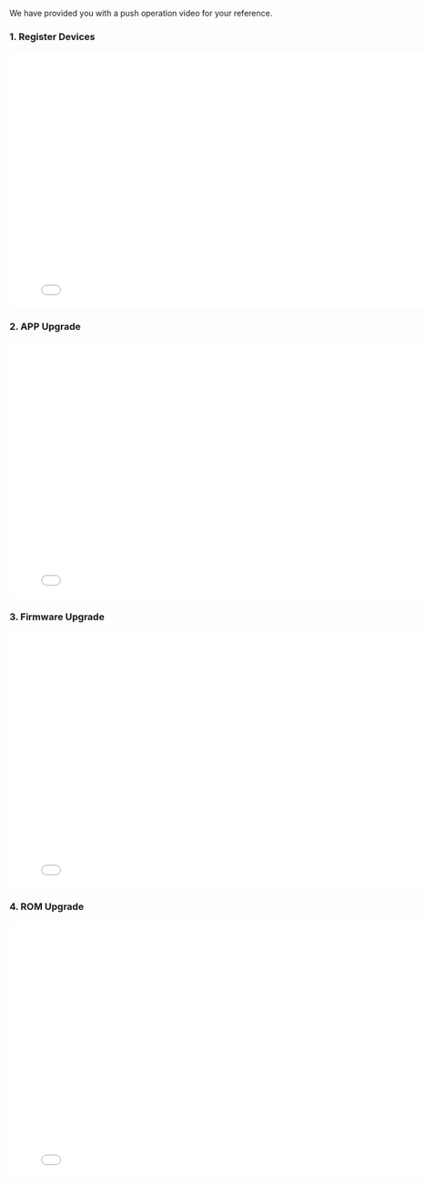 
We have provided you with a push operation video for your reference.
### 1. Register Devices
<iframe width="800" height="450" src="./_video/registerDeviceVideo.html" frameborder="0"  scrolling="no" allowfullscreen></iframe>

### 2. APP Upgrade
<iframe width="800" height="450" src="./_video/appUpdateVideo.html" frameborder="0"  scrolling="no" allowfullscreen></iframe>

### 3. Firmware Upgrade
<iframe width="800" height="450" src="./_video/firmwareUpdateVideo.html" frameborder="0"  scrolling="no" allowfullscreen></iframe>

### 4. ROM Upgrade
<iframe width="800" height="450" src="./_video/romUpdateVideo.html" frameborder="0"  scrolling="no" allowfullscreen></iframe>